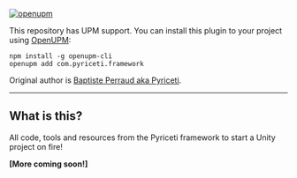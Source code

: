 ﻿[![openupm](https://img.shields.io/npm/v/com.pyriceti.framework?label=openupm&registry_uri=https://package.openupm.com)](https://openupm.com/packages/com.pyriceti.framework/)

This repository has UPM support. You can install this plugin to your project using [OpenUPM](https://openupm.com/packages/com.pyriceti.framework/):
```
npm install -g openupm-cli
openupm add com.pyriceti.framework
```

Original author is [Baptiste Perraud aka Pyriceti](https://baptiste-perraud.com/).

----

What is this?
---

All code, tools and resources from the Pyriceti framework to start a Unity project on fire!

**\[More coming soon!\]**